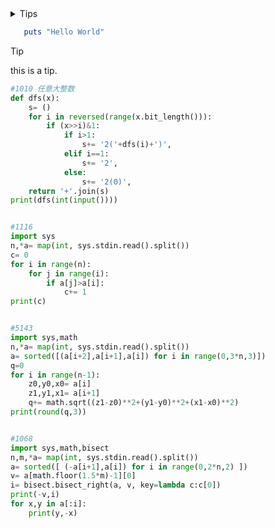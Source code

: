 <details>

<summary>Tips </summary>
qwerttyyuuiiiooooooooooooppppppppp
iiiiii

ioioioooooo

</details>

```ruby
   puts "Hello World"
```



> [!TIP]
> this is a tip.



```python
#1010 任意大整数
def dfs(x):
	s= ()
	for i in reversed(range(x.bit_length())):
		if (x>>i)&1:
			if i>1:
				s+= '2('+dfs(i)+')',
			elif i==1:
				s+= '2',
			else:
				s+= '2(0)',
	return '+'.join(s)
print(dfs(int(input())))


#1116
import sys
n,*a= map(int, sys.stdin.read().split())
c= 0
for i in range(n):
	for j in range(i):
		if a[j]>a[i]:
			c+= 1
print(c)


#5143
import sys,math
n,*a= map(int, sys.stdin.read().split())
a= sorted([(a[i+2],a[i+1],a[i]) for i in range(0,3*n,3)])
q=0
for i in range(n-1):
	z0,y0,x0= a[i]
	z1,y1,x1= a[i+1]
	q+= math.sqrt((z1-z0)**2+(y1-y0)**2+(x1-x0)**2)
print(round(q,3))


#1068
import sys,math,bisect
n,m,*a= map(int, sys.stdin.read().split())
a= sorted([ (-a[i+1],a[i]) for i in range(0,2*n,2) ])
v= a[math.floor(1.5*m)-1][0]
i= bisect.bisect_right(a, v, key=lambda c:c[0])
print(-v,i)
for x,y in a[:i]:
	print(y,-x)
```